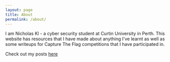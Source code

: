 ```yaml
---
layout: page
title: About
permalink: /about/
---
```


I am Nicholas Kl - a cyber security student at Curtin University in Perth. This website has resources that I have made about anything I've learnt as well as some writeups for Capture The Flag competitions that I have participated in.

Check out my posts [here](https://nicholaskl.github.io/)
